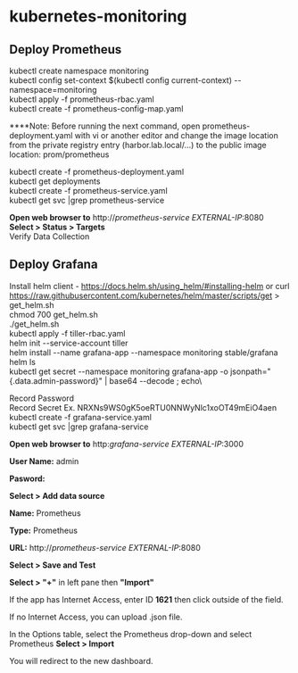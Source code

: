 # kubernetes-monitoring
## Deploy Prometheus
kubectl create namespace monitoring\
kubectl config set-context $(kubectl config current-context) --namespace=monitoring\
kubectl apply -f prometheus-rbac.yaml\
kubectl create -f prometheus-config-map.yaml

****Note: Before running the next command, open prometheus-deployment.yaml with vi or another editor and change the image location from the private registry entry (harbor.lab.local/...) to the public image location: prom/prometheus

kubectl create  -f prometheus-deployment.yaml\
kubectl get deployments\
kubectl create -f prometheus-service.yaml\
kubectl get svc |grep prometheus-service 

**Open web browser to** http://*prometheus-service EXTERNAL-IP*:8080\
**Select > Status > Targets**\
Verify Data Collection

## Deploy Grafana
Install helm client - https://docs.helm.sh/using_helm/#installing-helm or
curl https://raw.githubusercontent.com/kubernetes/helm/master/scripts/get > get_helm.sh\
chmod 700 get_helm.sh\
./get_helm.sh\
kubectl apply -f tiller-rbac.yaml\
helm init --service-account tiller\
helm install --name grafana-app --namespace monitoring stable/grafana\
helm ls\
kubectl get secret --namespace monitoring grafana-app -o jsonpath="{.data.admin-password}" | base64 --decode ; echo\

Record Password\
Record Secret Ex. NRXNs9WS0gK5oeRTU0NNWyNlc1xoOT49mEiO4aen\
kubectl create -f grafana-service.yaml\
kubectl get svc |grep grafana-service

**Open web browser to** http:*grafana-service EXTERNAL-IP*:3000

**User Name:** admin

**Pasword:** <Output from Above>

**Select > Add data source**

**Name:** Prometheus

**Type:** Prometheus

**URL:** http://*prometheus-service EXTERNAL-IP*:8080

**Select > Save and Test**

**Select > "+"** in left pane then **"Import"**

If the app has Internet Access, enter ID **1621** then click outside of the field. 

If no Internet Access, you can upload .json file. 

In the Options table, select the Prometheus drop-down and select Prometheus 
**Select > Import** 

You will redirect to the new dashboard. 
